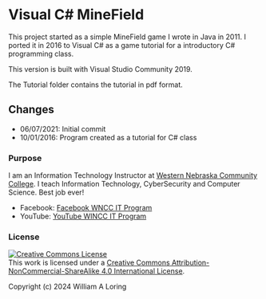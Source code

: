 # Visual C# MineField

This project started as a simple MineField game I wrote in Java in 2011. I ported it in 2016 to Visual C# as a game tutorial for a introductory C# programming class.

This version is built with Visual Studio Community 2019.

The Tutorial folder contains the tutorial in pdf format.

## Changes

- 06/07/2021: Initial commit
- 10/01/2016: Program created as a tutorial for C# class

### Purpose

I am an Information Technology Instructor at [Western Nebraska Community College](https://www.wncc.edu). I teach Information Technology, CyberSecurity and Computer Science. Best job ever!

- Facebook: [Facebook WNCC IT Program](https://www.facebook.com/wnccitprogram/)
- YouTube: [YouTube WINCC IT Program](https://www.youtube.com/@williamloringitinstructor)

### License

<a rel="license" href="http://creativecommons.org/licenses/by-nc-sa/4.0/"><img alt="Creative Commons License" style="border-width:0" src="https://i.creativecommons.org/l/by-nc-sa/4.0/88x31.png" /></a><br />This work is licensed under a <a rel="license" href="http://creativecommons.org/licenses/by-nc-sa/4.0/">Creative Commons Attribution-NonCommercial-ShareAlike 4.0 International License</a>.

Copyright (c) 2024 William A Loring
